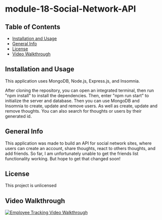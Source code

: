 # module-18-Social-Network-API

## Table of Contents
- [Installation and Usage](#installation-and-usage)
- [General Info](#general-info)
- [License](#license)
- [Video Walkthrough](#video-walkthrough)

## Installation and Usage
This application uses MongoDB, Node.js, Express.js, and Insomnia.


After cloning the repository, you can open an integrated terminal, then run "npm install" to install the dependencies. Then, enter "npm run start" to initialize the server and database. Then you can use MongoDB and Insomnia to create, update and remove users. As well as create, update and remove thoughts. You can also search for thoughts or users by their generated id.

## General Info
This application was made to build an API for social network sites, where users can create an account, share thoughts, react to others thoughts, and add friends. So far, I am unfortunately unable to get the friends list functionality working. But hope to get that changed soon!

## License
This project is unlicensed

## Video Walkthrough
[![Employee Tracking Video Walkthrough](https://img.youtube.com/vi/YHL7mQJgmDs/0.jpg)](https://www.youtube.com/watch?v=YHL7mQJgmDs)
